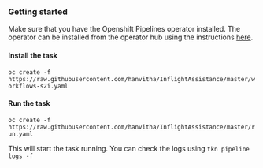 ### Getting started

Make sure that you have the Openshift Pipelines operator installed. The operator can be installed from the operator hub using the instructions [here](https://github.com/openshift/pipelines-tutorial/blob/master/install-operator.md). 

#### Install the task

`oc create -f https://raw.githubusercontent.com/hanvitha/InflightAssistance/master/workflows-s2i.yaml`


#### Run the task

`oc create -f https://raw.githubusercontent.com/hanvitha/InflightAssistance/master/run.yaml`


This will start the task running. You can check the logs using `tkn pipeline logs -f` 